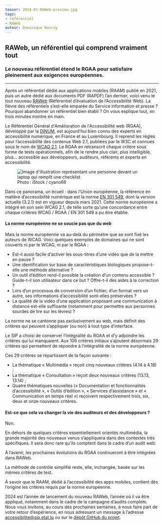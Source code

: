 ```yaml
---
teaser: 2024-01-RAWeb-preview.jpg
tags:
- référentiel
- RAWeb
auteur: Dominique Nauroy
---
```


<h2>RAWeb, un référentiel qui comprend vraiment tout</h2>
<h3>Le nouveau référentiel étend le RGAA pour satisfaire pleinement aux exigences européennes.</h3>
<hr>
<div class="intro">
    <p>Après un référentiel dédié aux applications mobiles (RAAM) publié en 2021, puis un autre dédié aux documents PDF (RAPDF) l’an dernier, voici venu le tout nouveau <a href="https://accessibilite.public.lu/fr/raweb1/">RAWeb</a> (Référentiel d’évaluation de l’Accessibilité Web). La fièvre des référentiels s’est-elle emparée du Service information et presse ? Pourquoi abandonner un référentiel bien établi ? On vous explique tout, en trois minutes montre en main.</p>
</div>

<p>Le Référentiel Général d'Amélioration de l'Accessibilité web (RGAA), développé par la <a href="https://www.numerique.gouv.fr/">DINUM</a>, est aujourd’hui bien connu des experts en accessibilité numérique, en France et au Luxembourg. Il reprend les règles pour l’accessibilité des contenus Web 2.1, publiées par le W3C et connues sous le nom de <a href="https://www.w3.org/Translations/WCAG21-fr/#title">WCAG 2.1</a>. Le RGAA en retranscrit chaque critère sous forme de tests opérationnels, afin de le rendre plus clair, plus intelligible, plus... accessible aux développeurs, auditeurs, référents et experts en accessibilité.</p>
<figure role="group" aria-label="Photo : iStock / anyaberkut" class="pic">
    <img src="../../../../content/news/img/2024-01-RAWeb.jpg" alt="Image d'illustration représentant une personne devant un laptop qui remplit une checklist">
    <figcaption>Photo&#8239;: iStock / cyano66</figcaption>
</figure>
<p>Dans ce panorama, un écueil : dans l’Union européenne, la référence en matière d’accessibilité numérique est la norme <a href="https://www.etsi.org/deliver/etsi_en/301500_301599/301549/03.02.01_60/en_301549v030201p.pdf">EN 301 549</a>, dont la version actuelle (3.2.1) est en vigueur depuis mars 2021. Cette norme européenne a intégré en son sein WCAG 2.1, de telle sorte qu’une concordance entre chaque critères WCAG / RGAA / EN 301 549 a pu être établie.</p>
<h4>La norme européenne ne se soucie pas que du web</h4>
<p>Mais la norme européenne va au-delà du périmètre que se sont fixé les auteurs de WCAG. Voici quelques exemples de domaines qui ne sont couverts ni par le WCAG, ni par le RGAA&nbsp;:</p>
<ul>
<li>Est-il aussi facile d’activer les sous-titres d’une vidéo que de la mettre en pause ?</li>
<li>Une identification sur base de caractéristiques biologiques propose-t-elle une méthode alternative ?</li>
<li>Un outil d’édition rend-il possible la création d’un contenu accessible ? Guide-t-il son utilisateur dans ce but ? Offre-t-il des aides à la correction ?</li>
<li>Lors d’un processus de conversion d’un fichier, d’un format vers un autre, ses informations d’accessibilité sont-elles préservées ?</li>
<li>La qualité de la vidéo d’une application proposant une communication à distance est-elle suffisante (notamment pour permettre aux personnes sourdes de lire sur les lèvres) ?</li>
</ul>
<p>La norme ne se cantonne pas exclusivement au web, mais définit des critères qui peuvent s’appliquer (ou non) à tout type d’interface.</p>
<p>Le SIP a choisi de conserver l’intégralité du RGAA et d’y adjoindre les critères qui lui manquaient. Aux 106 critères initiaux s’ajoutent désormais 29 critères qui permettent de répondre à l’intégralité de la norme européenne.</p>
<p>Ces 29 critères se répartissent de la façon suivante :</p>
<ul>
<li>La thématique « Multimédia » reçoit cinq nouveaux critères (4.14 à 4.18) ;</li>
<li>La thématique « Consultation » reçoit deux nouveaux critères (13.13, 13.14) ;</li>
<li>Quatre thématiques nouvelles (« Documentation et fonctionnalités d’accessibilité », « Outils d’édition », « Services d’assistance » et « Communication en temps réel ») reçoivent respectivement trois, six, deux et onze nouveaux critères.</li>
</ul>
<h4>Est-ce que cela va changer la vie des auditeurs et des développeurs ?</h4>
<p>Non.</p>
<p>En dehors de quelques critères essentiellement orientés multimédia, la grande majorité des nouveaux venus s’appliquera dans des contextes très spécifiques. Il sera donc rare qu’ils comptent dans le cadre d’un audit web.</p>
<p>À l’avenir, les prochaines évolutions du RGAA continueront à être intégrées dans RAWeb.</p>
<p>La méthode de contrôle simplifié reste, elle, inchangée, basée sur les mêmes critères de test.</p>
<p>À savoir que le RAAM, dédié à l’accessibilité des apps mobiles, contient dès l’origine les critères requis par la norme européenne.</p>
<p>2024 est l’année de lancement du nouveau RAWeb, l’année où il va être appliqué, notamment dans le cadre de la campagne d’audits complets. Nous vous invitons, au cours des prochaines semaines, à nous faire part de votre retour d’expérience, en nous adressant un message à l’adresse <a href="mailto:accessibilite@sip.etat.lu">accessibilite@sip.etat.lu</a> ou sur le <a href="https://github.com/accessibility-luxembourg/ReferentielAccessibiliteWeb">dépôt GitHub du projet</a>.</p>
